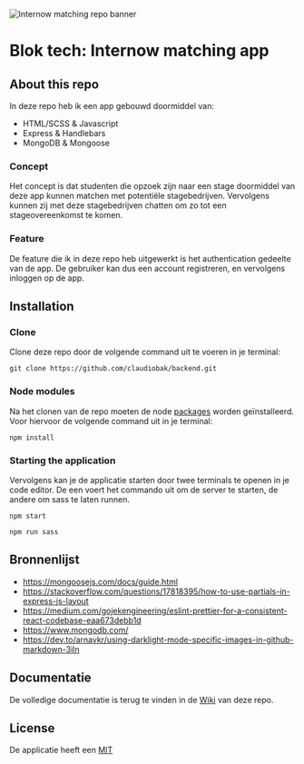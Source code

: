 ![Internow matching repo banner](https://github.com/claudiobak/Backend/blob/main/images/bloktechrepobanner.png)

# Blok tech: Internow matching app

## About this repo
In deze repo heb ik een app gebouwd doormiddel van:

* HTML/SCSS & Javascript
* Express & Handlebars
* MongoDB & Mongoose

### Concept
Het concept is dat studenten die opzoek zijn naar een stage doormiddel van deze app kunnen matchen met potentiële stagebedrijven. Vervolgens kunnen zij met deze stagebedrijven chatten om zo tot een stageovereenkomst te komen.

### Feature
De feature die ik in deze repo heb uitgewerkt is het authentication gedeelte van de app. De gebruiker kan dus een account registreren, en vervolgens inloggen op de app.

## Installation

### Clone
Clone deze repo door de volgende command uit te voeren in je terminal:

```
git clone https://github.com/claudiobak/backend.git
```
### Node modules
Na het clonen van de repo moeten de node [packages](https://github.com/claudiobak/Backend/blob/main/package.json) worden geïnstalleerd.
Voor hiervoor de volgende command uit in je terminal:

```
npm install
```

### Starting the application
Vervolgens kan je de applicatie starten door twee terminals te openen in je code editor. De een voert het commando uit om de server te starten, de andere om sass te laten runnen.

```
npm start
```

```
npm run sass
```

## Bronnenlijst
* https://mongoosejs.com/docs/guide.html
* https://stackoverflow.com/questions/17818395/how-to-use-partials-in-express-js-layout
* https://medium.com/gojekengineering/eslint-prettier-for-a-consistent-react-codebase-eaa673debb1d
* https://www.mongodb.com/
* https://dev.to/arnavkr/using-darklight-mode-specific-images-in-github-markdown-3iln

## Documentatie
De volledige documentatie is terug te vinden in de [Wiki](https://github.com/claudiobak/Backend/wiki) van deze repo.

## License
De applicatie heeft een [MIT](https://github.com/claudiobak/Backend/blob/main/License.md)




